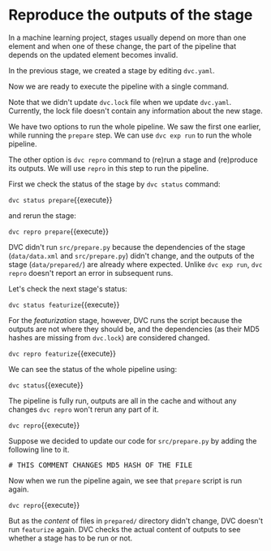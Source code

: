 # Reproduce the outputs of the stage

In a machine learning project, stages usually depend on more than one element
and when one of these change, the part of the pipeline that depends on the
updated element becomes invalid.

In the previous stage, we created a stage by editing `dvc.yaml`.

Now we are ready to execute the pipeline with a single command.

Note that we didn't update `dvc.lock` file when we update `dvc.yaml`. Currently,
the lock file doesn't contain any information about the new stage.

We have two options to run the whole pipeline. We saw the first one earlier,
while running the `prepare` step. We can use `dvc exp run` to run the whole
pipeline.

The other option is `dvc repro` command to (re)run a stage and (re)produce its
outputs. We will use `repro` in this step to run the pipeline. 

First we check the status of the stage by `dvc status` command:

`dvc status prepare`{{execute}}

and rerun the stage:

`dvc repro prepare`{{execute}}

DVC didn't run `src/prepare.py` because the dependencies of the
stage (`data/data.xml` and `src/prepare.py`) didn't change, and the outputs of the
stage (`data/prepared/`) are already where expected. Unlike `dvc exp run`, `dvc
repro` doesn't report an error in subsequent runs.

Let's check the next stage's status:

`dvc status featurize`{{execute}}

For the _featurization_ stage, however, DVC runs the script because the outputs
are not where they should be, and the dependencies (as their MD5 hashes are
missing from `dvc.lock`) are considered changed.

`dvc repro featurize`{{execute}}

We can see the status of the whole pipeline using:

`dvc status`{{execute}}

The pipeline is fully run, outputs are all in the cache and without any
changes `dvc repro` won't rerun any part of it.

`dvc repro`{{execute}}

Suppose we decided to update our code for `src/prepare.py` by adding the
following line to it.

<pre class="file" data-filename="project/src/prepare.py" data-target="append">
# THIS COMMENT CHANGES MD5 HASH OF THE FILE
</pre>

Now when we run the pipeline again, we see that `prepare` script is run again. 

`dvc repro`{{execute}}

But as the _content_ of files in `prepared/` directory didn't change, DVC
doesn't run `featurize` again. DVC checks the actual content of outputs to see
whether a stage has to be run or not.
